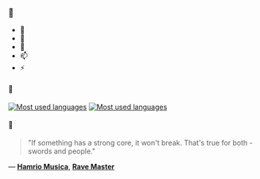 ### 👋

- 🔭
- 🌱
- 💬
- 📫
- ⚡

#### 🧏

[![Most used languages](https://github-readme-stats-aynah.vercel.app/api/top-langs/?username=aynh&theme=solarized-dark&langs_count=6&layout=compact&hide_title=true)](https://github.com/anuraghazra/github-readme-stats#gh-dark-mode-only)
[![Most used languages](https://github-readme-stats-aynah.vercel.app/api/top-langs/?username=aynh&theme=solarized-light&langs_count=6&layout=compact&hide_title=true)](https://github.com/anuraghazra/github-readme-stats#gh-light-mode-only)

#### 💬

> "If something has a strong core, it won't break. That's true for both - swords and people."

&mdash; [**Hamrio Musica**](https://myanimelist.net/character.php?q=Hamrio%20Musica&cat=character), [**Rave Master**](https://myanimelist.net/search/all?q=Rave%20Master&cat=all)
